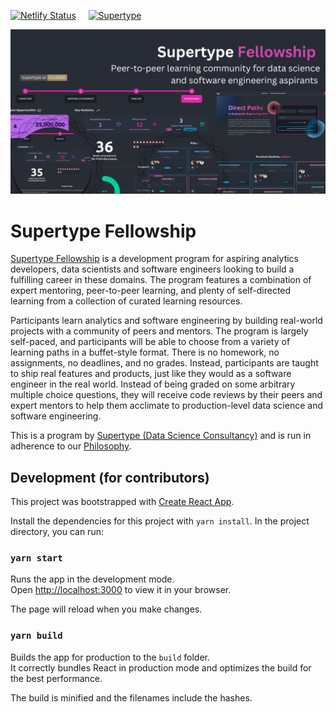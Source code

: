 [![Netlify Status](https://api.netlify.com/api/v1/badges/f2b74ea9-bc41-40dc-8914-17cc6b3f885c/deploy-status)](https://app.netlify.com/sites/peaceful-madeleine-0f7399/deploys) &nbsp; &nbsp; [![Supertype](https://img.shields.io/badge/supertype.ai-incubate-b1976b)](https://supertype.ai/incubate)

![](public/supertype_fellowship_p.png)

# Supertype Fellowship
[Supertype Fellowship](https://fellowship.supertype.ai) is a development program for aspiring analytics developers, data scientists and software engineers looking to build a fulfilling career in these domains. The program features a combination of expert mentoring, peer-to-peer learning, and plenty of self-directed learning from a collection of curated learning resources.

Participants learn analytics and software engineering by building real-world projects with a community of peers and mentors. The program is largely self-paced, and participants will be able to choose from a variety of learning paths in a buffet-style format. There is no homework, no assignments, no deadlines, and no grades. Instead, participants are taught to ship real features and products, just like they would as a software engineer in the real world. Instead of being graded on some arbitrary multiple choice questions, they will receive code reviews by their peers and expert mentors to help them acclimate to production-level data science and software engineering.

This is a program by [Supertype (Data Science Consultancy)](https://supertype.ai) and is run in adherence to our [Philosophy](https://supertype.ai/about-us/).

## Development (for contributors)

This project was bootstrapped with [Create React App](https://github.com/facebook/create-react-app).

Install the dependencies for this project with `yarn install`. In the project directory, you can run:

### `yarn start`

Runs the app in the development mode.\
Open [http://localhost:3000](http://localhost:3000) to view it in your browser.

The page will reload when you make changes.

### `yarn build`

Builds the app for production to the `build` folder.\
It correctly bundles React in production mode and optimizes the build for the best performance.

The build is minified and the filenames include the hashes.